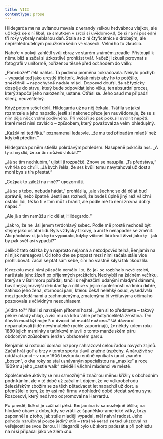 ```yaml
---
title: VIII
contentType: prose
---
```


<section>

Hildegarda mu na uvítanou mávala z verandy velkou hedvábnou vlajkou, ale už když se s ní líbal, se smutkem v srdci si uvědomoval, že si na ní poslední tři roky vybraly neblahou daň. Stala se z ní čtyřicátnice s drobným, ale nepřehlédnutelným proužkem šedin ve vlasech. Velmi ho to zkrušilo.

</section>

<section>

Nahoře v pokoji zahlédl svůj obraz ve starém známém zrcadle. Přistoupil k němu blíž a začal si úzkostlivě prohlížet tvář. Načež ji zkusil porovnat s fotografií v uniformě, pořízenou těsně před odchodem do války.

„Panebože!“ řekl nahlas. Ta podivná proměna pokračovala. Nebylo pochyb – vypadal teď jako urostlý třicátník. Avšak místo aby ho to potěšilo, zneklidněl – nepochybně nadále mládl. Doposud doufal, že až fyzicky dospěje do stavu, který bude odpovídat jeho věku, ten absurdní proces, který započal jeho narozením, ustane. Otřásl se. Jeho osud mu připadal šílený, neuvěřitelný.

Když potom sešel dolů, Hildegarda už na něj čekala. Tvářila se jaksi rozmrzele a jeho napadlo, jestli si nakonec přece jen neuvědomuje, že se s ním děje něco velmi podivného. Při večeři se pak pokusil uvolnit napětí, které mezi nimi zavládlo – způsobem, který považoval za velmi ohleduplný.

„Každý mi teď říká,“ poznamenal ledabyle, „že mu teď připadám mladší než kdykoli předtím.“

Hildegarda po něm střelila pohrdavým pohledem. Nasupeně pokrčila nos. „A ty si myslíš, že se tím můžeš chlubit?“

„Já se tím nechlubím,“ ujistil ji rozpačitě. Znovu se nasupila. „Ta představa,“ vyhrkla po chvíli. „Já bych řekla, že ses kvůli tomu navytahoval už dost a mohl bys s tím přestat.“

„Cožpak to záleží na mně?“ upozornil ji.

„Já se s tebou nebudu hádat,“ prohlásila, „ale všechno se dá dělat buď správně, nebo špatně. Jestli ses rozhodl, že budeš úplně jiný než všichni ostatní lidi, těžko ti v tom můžu bránit, ale podle mě to není zrovna dobrý nápad.“

„Ale já s tím nemůžu nic dělat, Hildegardo.“

„Jak to, že ne. Jsi jenom tvrdohlavý sobec. Podle mě prostě nechceš být stejný jako ostatní lidi. Byls vždycky takový, a ani tě nenapadne se změnit. Ale představ si, jak by to vypadalo, kdyby všichni lidé brali život jako ty – jak by pak svět asi vypadal?“

Jelikož tato otázka byla naprosto nejapná a nezodpověditelná, Benjamin na ni nijak nereagoval. Od toho dne se propast mezi nimi začala stále více prohlubovat. Začal se ptát sám sebe, čím ho vlastně kdysi tak okouzlila.

K rozkolu mezi nimi přispělo nemálo i to, že jak se rozbíhalo nové století, narůstala jeho žízeň po příjemných prožitcích. Nechyběl na žádném večírku, který se v Baltimoru pořádal, tančil s nejhezčími udanými mladými dámami, bavil nejzajímavější debutantky a cítil se v jejich společnosti nadmíru dobře, zatímco jeho žena, stárnoucí paní, kterou čekal nelehký osud, vysedávala mezi gardedámami a zachmuřenýma, zmatenýma či vyčítavýma očima ho pozorovala s očividným nesouhlasem.

„Vidíte to?“ říkali si navzájem přítomní hosté. „Jen si to představte – takový pěkný mladý chlap, a visí mu na krku tahle pětačtyřicetiletá ženština. Ten člověk musí být nejmíň o dvacet let mladší než ona.“ Už dávno si nepamatovali (lidé nevyhnutelně rychle zapomínají), že někdy kolem roku 1880 jejich maminky a tatínkové mluvili o tomto manželském páru obdobným způsobem, jenže v obráceném gardu.

Benjamin si rostoucí domácí rozpory nahrazoval celou řadou nových zájmů. Začal hrát golf a brzy v tomto sportu slavil značné úspěchy. A náruživě se oddával tanci – v roce 1906 bezkonkurenčně vynikal v tanci zvaném „boston“, o dva roky se stal uznávaným specialistou na „maxixe“ a roce 1909 mu jeho „castle walk“ záviděli všichni mládenci ve městě.

Společenské aktivity se mu samozřejmě značnou měrou křížily s obchodním podnikáním, ale v té době už začal mít dojem, že ve velkoobchodu železářským zbožím se za těch pětadvacet let napachtil už dost, a přemýšlel o tom, že by asi měl firmu v dohledné době předat svému synu Roscoeovi, který nedávno odpromoval na Harvardu.

Po pravdě, lidé si je začínali plést. Benjamina to samozřejmě těšilo; na hlodavé obavy z doby, kdy se vrátil ze španělsko-americké války, brzy zapomněl a z toho, jak stále mlaději vypadal, měl naivní radost. Jeho pohodu narušoval pouze jediný stín – strašně nerad se teď ukazoval na veřejnosti se svou ženou. Hildegardě bylo už skoro padesát a při pohledu na ni si připadal jako ve zlém snu.

</section>
